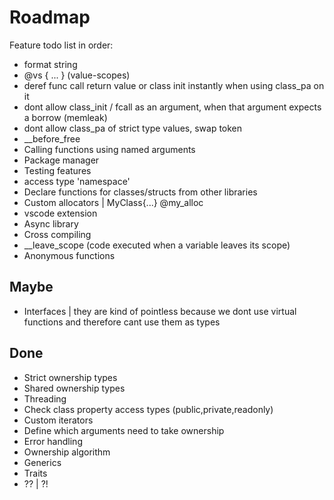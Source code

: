 
# Roadmap

Feature todo list in order:

- format string
- @vs { ... } (value-scopes)
- deref func call return value or class init instantly when using class_pa on it
- dont allow class_init / fcall as an argument, when that argument expects a borrow (memleak)
- dont allow class_pa of strict type values, swap token
- __before_free
- Calling functions using named arguments
- Package manager
- Testing features
- access type 'namespace'
- Declare functions for classes/structs from other libraries
- Custom allocators | MyClass{...} @my_alloc
- vscode extension
- Async library
- Cross compiling
- __leave_scope (code executed when a variable leaves its scope)
- Anonymous functions

## Maybe

- Interfaces | they are kind of pointless because we dont use virtual functions and therefore cant use them as types

## Done

- Strict ownership types
- Shared ownership types
- Threading
- Check class property access types (public,private,readonly)
- Custom iterators
- Define which arguments need to take ownership
- Error handling
- Ownership algorithm
- Generics
- Traits
- ?? | ?!

